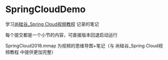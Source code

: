 # SpringCloudDemo

学习[尚硅谷_Spring Cloud视频教程](http://www.atguigu.com/download_detail.shtml?v=39) 记录的笔记

每个提交都是一个小节的内容，可直接版本回退启动运行

SpringCloud2018.mmap 为视频的思维导图+笔记（与 尚硅谷_Spring Cloud视频教程 中提供更加完整）
